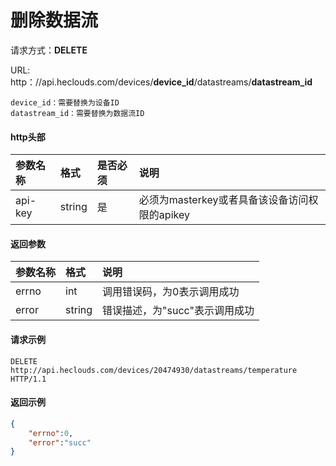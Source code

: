 # 删除数据流
请求方式：**DELETE**

URL: http：//api.heclouds.com/devices/**device_id**/datastreams/**datastream_id**

    device_id：需要替换为设备ID
    datastream_id：需要替换为数据流ID

#### http头部
参数名称 | 格式 | 是否必须 | 说明
:- | :- | :- | :- 
api-key | string | 是 | 必须为masterkey或者具备该设备访问权限的apikey

#### 返回参数
参数名称 | 格式 | 说明
:- | :- | :- 
errno | int | 调用错误码，为0表示调用成功
error | string | 错误描述，为"succ"表示调用成功


#### 请求示例
```text
DELETE http://api.heclouds.com/devices/20474930/datastreams/temperature HTTP/1.1
```

#### 返回示例
```json
{
    "errno":0,
    "error":"succ"
}
```
